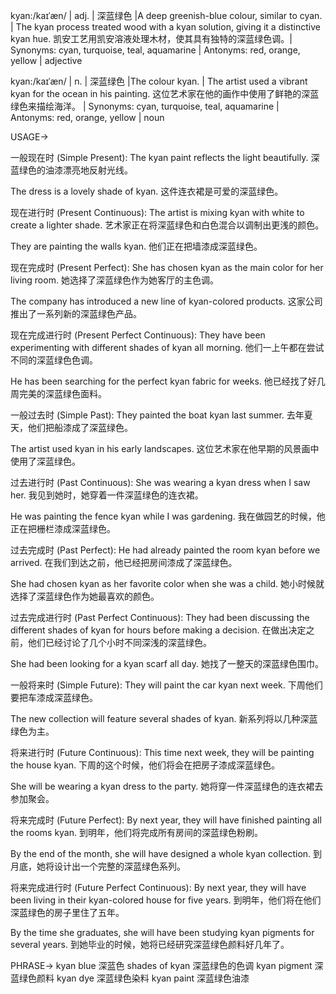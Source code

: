 kyan:/kaɪˈæn/ | adj. | 深蓝绿色 |A deep greenish-blue colour, similar to cyan. | The kyan process treated wood with a kyan solution, giving it a distinctive kyan hue.  凯安工艺用凯安溶液处理木材，使其具有独特的深蓝绿色调。| Synonyms: cyan, turquoise, teal, aquamarine | Antonyms: red, orange, yellow | adjective

kyan:/kaɪˈæn/ | n. | 深蓝绿色 |The colour kyan. | The artist used a vibrant kyan for the ocean in his painting.  这位艺术家在他的画作中使用了鲜艳的深蓝绿色来描绘海洋。 | Synonyms: cyan, turquoise, teal, aquamarine | Antonyms: red, orange, yellow | noun


USAGE->

一般现在时 (Simple Present):
The kyan paint reflects the light beautifully. 深蓝绿色的油漆漂亮地反射光线。

The dress is a lovely shade of kyan. 这件连衣裙是可爱的深蓝绿色。


现在进行时 (Present Continuous):
The artist is mixing kyan with white to create a lighter shade. 艺术家正在将深蓝绿色和白色混合以调制出更浅的颜色。

They are painting the walls kyan. 他们正在把墙漆成深蓝绿色。


现在完成时 (Present Perfect):
She has chosen kyan as the main color for her living room. 她选择了深蓝绿色作为她客厅的主色调。

The company has introduced a new line of kyan-colored products. 这家公司推出了一系列新的深蓝绿色产品。


现在完成进行时 (Present Perfect Continuous):
They have been experimenting with different shades of kyan all morning. 他们一上午都在尝试不同的深蓝绿色色调。

He has been searching for the perfect kyan fabric for weeks. 他已经找了好几周完美的深蓝绿色面料。


一般过去时 (Simple Past):
They painted the boat kyan last summer. 去年夏天，他们把船漆成了深蓝绿色。

The artist used kyan in his early landscapes. 这位艺术家在他早期的风景画中使用了深蓝绿色。


过去进行时 (Past Continuous):
She was wearing a kyan dress when I saw her. 我见到她时，她穿着一件深蓝绿色的连衣裙。

He was painting the fence kyan while I was gardening. 我在做园艺的时候，他正在把栅栏漆成深蓝绿色。


过去完成时 (Past Perfect):
He had already painted the room kyan before we arrived. 在我们到达之前，他已经把房间漆成了深蓝绿色。

She had chosen kyan as her favorite color when she was a child. 她小时候就选择了深蓝绿色作为她最喜欢的颜色。


过去完成进行时 (Past Perfect Continuous):
They had been discussing the different shades of kyan for hours before making a decision. 在做出决定之前，他们已经讨论了几个小时不同深浅的深蓝绿色。

She had been looking for a kyan scarf all day. 她找了一整天的深蓝绿色围巾。


一般将来时 (Simple Future):
They will paint the car kyan next week. 下周他们要把车漆成深蓝绿色。

The new collection will feature several shades of kyan. 新系列将以几种深蓝绿色为主。


将来进行时 (Future Continuous):
This time next week, they will be painting the house kyan. 下周的这个时候，他们将会在把房子漆成深蓝绿色。

She will be wearing a kyan dress to the party. 她将穿一件深蓝绿色的连衣裙去参加聚会。


将来完成时 (Future Perfect):
By next year, they will have finished painting all the rooms kyan. 到明年，他们将完成所有房间的深蓝绿色粉刷。

By the end of the month, she will have designed a whole kyan collection. 到月底，她将设计出一个完整的深蓝绿色系列。


将来完成进行时 (Future Perfect Continuous):
By next year, they will have been living in their kyan-colored house for five years. 到明年，他们将在他们深蓝绿色的房子里住了五年。

By the time she graduates, she will have been studying kyan pigments for several years. 到她毕业的时候，她将已经研究深蓝绿色颜料好几年了。


PHRASE->
kyan blue 深蓝色
shades of kyan 深蓝绿色的色调
kyan pigment 深蓝绿色颜料
kyan dye 深蓝绿色染料
kyan paint 深蓝绿色油漆
